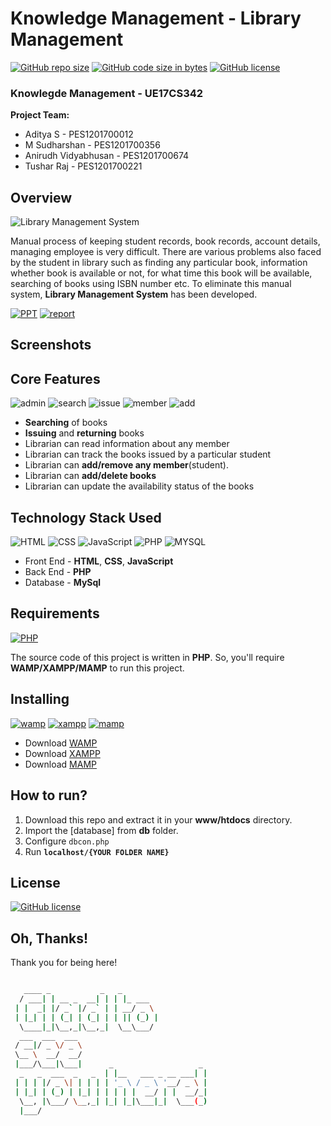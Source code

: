 # Knowledge Management - Library Management

[![GitHub repo size](https://img.shields.io/github/repo-size/tushar-1728/Library_management.svg?logo=github&style=social)](https://github.com/tushar-1728/Library_management/) [![GitHub code size in bytes](https://img.shields.io/github/languages/code-size/tushar-1728/Library_management.svg?logo=git&style=social)](https://github.com/tushar-1728/Library_management/) [![GitHub license](https://img.shields.io/github/license/tushar-1728/Library_management.svg?style=social&logo=github)](https://github.com/tushar-1728/Library_management/blob/master/LICENSE)

### Knowlegde Management - UE17CS342

**Project Team:**
- Aditya S - PES1201700012
- M Sudharshan - PES1201700356
- Anirudh Vidyabhusan - PES1201700674
- Tushar Raj - PES1201700221

## Overview
![Library Management System](https://img.shields.io/badge/library--management-system-orange.svg?style=flat-square)

Manual process of keeping student records, book records, account details, managing employee is very difficult. There are various problems also faced by the student in library such as finding any particular book, information whether book is available or not, for what time this book will be available, searching of books using ISBN number etc. To eliminate this manual system, **Library Management System** has been developed.

[![PPT](https://img.shields.io/static/v1.svg?label=Project&message=PPT&logo=microsoft-powerpoint&style=social)](https://github.com/tushar-1728/Library_management/raw/master/PPTs/ONLINE%20LIBRARY%20MANAGEMENT%20SYSTEM.pptx) [![report](https://img.shields.io/static/v1.svg?label=Project&message=Report&logo=microsoft-word&style=social)](https://github.com/tushar-1728/Library_management/raw/master/PROJECT%20REPORT/LIBRARY%20Management%20System%20Report.pdf)

## Screenshots

## Core Features

![admin](https://img.shields.io/badge/admin-login-teal.svg?style=flat-square) 
![search](https://img.shields.io/badge/seacrh-books-yellowgreen.svg?style=flat-square)
![issue](https://img.shields.io/badge/issue-books-ff69b4.svg?style=flat-square)
![member](https://img.shields.io/badge/add-member-dodgerblue.svg?style=flat-square) 
![add](https://img.shields.io/badge/add-books-orange.svg?style=flat-square) 

- **Searching** of books
- **Issuing** and **returning** books
- Librarian can read information about any member
- Librarian can track the books issued by a particular student
- Librarian can **add/remove any member**(student).
- Librarian can **add/delete books**
- Librarian can update the availability status of the books

## Technology Stack Used

![HTML](https://img.shields.io/badge/frontend-html-orange.svg?logo=html5&style=flat-square) 
![CSS](https://img.shields.io/badge/frontend-css-yellowgreen.svg?logo=css3&style=flat-square)
![JavaScript](https://img.shields.io/badge/frontend-js-ff69b4.svg?logo=javascript&style=flat-square)
![PHP](https://img.shields.io/badge/backend-php-blue.svg?logo=php&style=flat-square) 
![MYSQL](https://img.shields.io/badge/database-mysql-lightgray.svg?logo=mysql&logoColor=white&style=flat-square) 

- Front End - **HTML**, **CSS**, **JavaScript**
- Back End - **PHP**
- Database - **MySql**

## Requirements

[![PHP](https://img.shields.io/static/v1.svg?label=Source%20Code&message=php&logo=php&style=social)](https://github.com/tushar-1728/Library_management/)

The source code of this project is written in **PHP**. So, you'll require **WAMP/XAMPP/MAMP** to run this project.

## Installing 

[![wamp](https://img.shields.io/badge/wamp-server-red.svg?style=flat-square)](http://www.wampserver.com/en/) [![xampp](https://img.shields.io/badge/xampp-server-blue.svg?style=flat-square)](https://www.apachefriends.org/download.html) [![mamp](https://img.shields.io/badge/mamp-server-lightgrey.svg?style=flat-square)](https://www.mamp.info/en/)

- Download [WAMP](http://www.wampserver.com/en/)
- Download [XAMPP](https://www.apachefriends.org/download.html)
- Download [MAMP](https://www.mamp.info/en/)

## How to run?

1. Download this repo and extract it in your **www/htdocs** directory. 
2. Import the [database] from **db** folder. 
3. Configure `dbcon.php` 
4. Run **`localhost/{YOUR FOLDER NAME}`**

## License

[![GitHub license](https://img.shields.io/github/license/tushar-1728/Library_management.svg?style=social&logo=github)](https://github.com/tushar-1728/Library_management/blob/master/LICENSE)

## Oh, Thanks!

Thank you for being here!

```bash

   ____ _           _   _                   
  / ___| | __ _  __| | | |_ ___             
 | |  _| |/ _` |/ _` | | __/ _ \            
 | |_| | | (_| | (_| | | || (_) |           
  \____|_|\__,_|\__,_|  \__\___/            
  ___  ___  ___                             
 / __|/ _ \/ _ \                            
 \__ \  __/  __/                            
 |___/\___|\___|      _                   _ 
  _   _  ___  _   _  | |__   ___ _ __ ___| |
 | | | |/ _ \| | | | | '_ \ / _ \ '__/ _ \ |
 | |_| | (_) | |_| | | | | |  __/ | |  __/_|
  \__, |\___/ \__,_| |_| |_|\___|_|  \___(_)
  |___/                                     


```